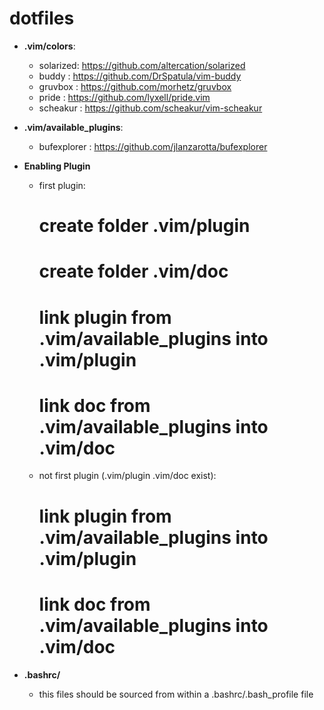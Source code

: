 # dotfiles

- **.vim/colors**:
	- solarized: https://github.com/altercation/solarized
	- buddy    : https://github.com/DrSpatula/vim-buddy
	- gruvbox  : https://github.com/morhetz/gruvbox
	- pride    : https://github.com/lyxell/pride.vim
	- scheakur : https://github.com/scheakur/vim-scheakur

- **.vim/available_plugins**:
    - bufexplorer : https://github.com/jlanzarotta/bufexplorer

- **Enabling Plugin**
    - first plugin:
        # create folder .vim/plugin
        # create folder .vim/doc
        # link plugin from .vim/available_plugins into .vim/plugin
        # link doc from .vim/available_plugins into .vim/doc
    - not first plugin (.vim/plugin .vim/doc exist):
        # link plugin from .vim/available_plugins into .vim/plugin
        # link doc from .vim/available_plugins into .vim/doc


- **.bashrc/**
    - this files should be sourced from within a .bashrc/.bash_profile file
